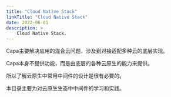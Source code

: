 ```yaml
---
title: "Cloud Native Stack"
linkTitle: "Cloud Native Stack"
date: 2022-06-01
description: >
    Cloud Native Stack.
---
```


Capa主要解决应用的混合云问题，涉及到对接适配多种云的底层实现。

Capa本身不提供功能，而是由底层的各种云原生的能力来提供。

所以了解云原生中常用中间件的设计是很有必要的。

本目录主要为对云原生生态中中间件的学习和实践。